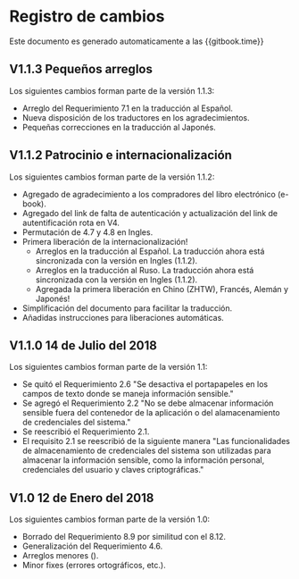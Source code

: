 # Registro de cambios

Este documento es generado automaticamente a las {{gitbook.time}}

## V1.1.3 Pequeños arreglos

Los siguientes cambios forman parte de la versión 1.1.3:

- Arreglo del Requerimiento 7.1 en la traducción al Español.
- Nueva disposición de los traductores en los agradecimientos.
- Pequeñas correcciones en la traducción al Japonés.

## V1.1.2 Patrocinio e internacionalización

Los siguientes cambios forman parte de la versión 1.1.2:

- Agregado de agradecimiento a los compradores del libro electrónico (e-book).
- Agregado del link de falta de autenticación y actualización del link de autentificación rota en V4.
- Permutación de 4.7 y 4.8 en Ingles.
- Primera liberación de la internacionalización!
  - Arreglos en la traducción al Español. La traducción ahora está sincronizada con la versión en Ingles (1.1.2).
  - Arreglos en la traducción al Ruso. La traducción ahora está sincronizada con la versión en Ingles (1.1.2).
  - Agregada la primera liberación en Chino (ZHTW), Francés, Alemán y Japonés!
- Simplificación del documento para facilitar la traducción.
- Añadidas instrucciones para liberaciones automáticas.

## V1.1.0 14 de Julio del 2018

Los siguientes cambios forman parte de la versión 1.1:

- Se quitó el Requerimiento 2.6 "Se desactiva el portapapeles en los campos de texto donde se maneja información sensible."
- Se agregó el Requerimiento 2.2 "No se debe almacenar información sensible fuera del contenedor de la aplicación o del alamacenamiento de credenciales del sistema."
- Se reescribió el Requerimiento 2.1.
- El requisito 2.1 se reescribió de la siguiente manera "Las funcionalidades de almacenamiento de credenciales del sistema son utilizadas para almacenar la información sensible, como la información personal, credenciales del usuario y claves criptográficas."

## V1.0 12 de Enero del 2018

Los siguientes cambios forman parte de la versión 1.0:

- Borrado del Requerimiento 8.9 por similitud con el 8.12.
- Generalización del Requerimiento 4.6.
- Arreglos menores ().
- Minor fixes (errores ortográficos, etc.).
